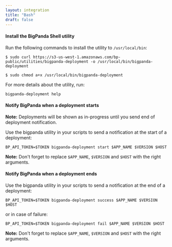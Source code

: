 ```yaml
---
layout: integration 
title: "Bash"
draft: false
---
```


#### Install the BigPanda Shell utility
Run the following commands to install the utility to `/usr/local/bin`:

    $ sudo curl https://s3-us-west-1.amazonaws.com/bp-public/utilities/bigpanda-deployment -o /usr/local/bin/bigpanda-deployment

    $ sudo chmod a+x /usr/local/bin/bigpanda-deployment

For more details about the utility, run:

    bigpanda-deployment help

<!-- section-separator -->

#### Notify BigPanda when a deployment starts

**Note:** Deployments will be shown as in-progress until you send end of deployment notification.

Use the bigpanda utility in your scripts to send a notification at the start of a deployment:

    BP_API_TOKEN=$TOKEN bigpanda-deployment start $APP_NAME $VERSION $HOST

**Note:** Don't forget to replace `$APP_NAME`, `$VERSION` and `$HOST` with the right arguments.

<!-- section-separator -->

#### Notify BigPanda when a deployment ends
Use the bigpanda utility in your scripts to send a notification at the end of a deployment:

    BP_API_TOKEN=$TOKEN bigpanda-deployment success $APP_NAME $VERSION $HOST

or in case of failure:
    
    BP_API_TOKEN=$TOKEN bigpanda-deployment fail $APP_NAME $VERSION $HOST

**Note:** Don't forget to replace `$APP_NAME`, `$VERSION` and `$HOST` with the right arguments.
